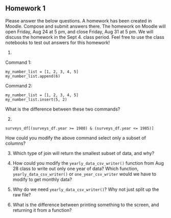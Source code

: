 ## Homework 1

Please answer the below questions. A homework has been created in Moodle. Compose and 
submit answers there. The homework on Moodle will open Friday, Aug 24 at 5 pm, and close 
Friday, Aug 31 at 5 pm. We will discuss the homework in the Sept 4. class period. Feel free to
use the class notebooks to test out answers for this homework!

1. 

Command 1:
```
my_number_list = [1, 2, 3, 4, 5]
my_number_list.append(6)
```

Command 2:
```
my_number_list = [1, 2, 3, 4, 5]
my_number_list.insert(5, 2)
```

What is the difference between these two commands?  

2. 

```
surveys_df[(surveys_df.year >= 1980) & (surveys_df.year <= 1985)]
```

How could you modify the above command select only a subset of columns?

3. Which type of join will return the smallest subset of data, and why?

4. How could you modify the `yearly_data_csv_writer()` function from Aug 28 class to write out
only one year of data? Which function, `yearly_data_csv_writer()` or `one_year_csv_writer` would we have
to modify to get monthly data?

5. Why do we need `yearly_data_csv_writer()`? Why not just split up the raw file?

6. What is the difference between printing something to the screen, and returning it from a function?
